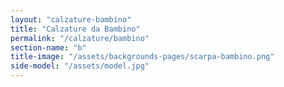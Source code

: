 ```yaml
---
layout: "calzature-bambino"
title: "Calzature da Bambino"
permalink: "/calzature/bambino"
section-name: "b"
title-image: "/assets/backgrounds-pages/scarpa-bambino.png"
side-model: "/assets/model.jpg"
---
```

